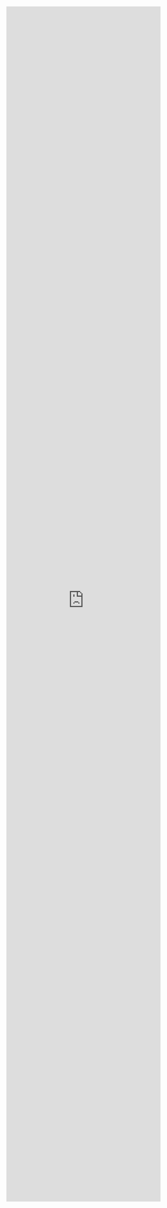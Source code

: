 
<br>
<br>
<iframe id="vid" src="https://player.vimeo.com/video/156813521?autoplay=1"
width="80%" height="80%" frameborder="0" webkitallowfullscreen mozallowfullscreen allowfullscreen></iframe>
